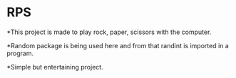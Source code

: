# RPS
*This project is made to play rock, paper, scissors with the computer.

*Random package is being used here and from that randint is imported in a program.

*Simple but entertaining project.

